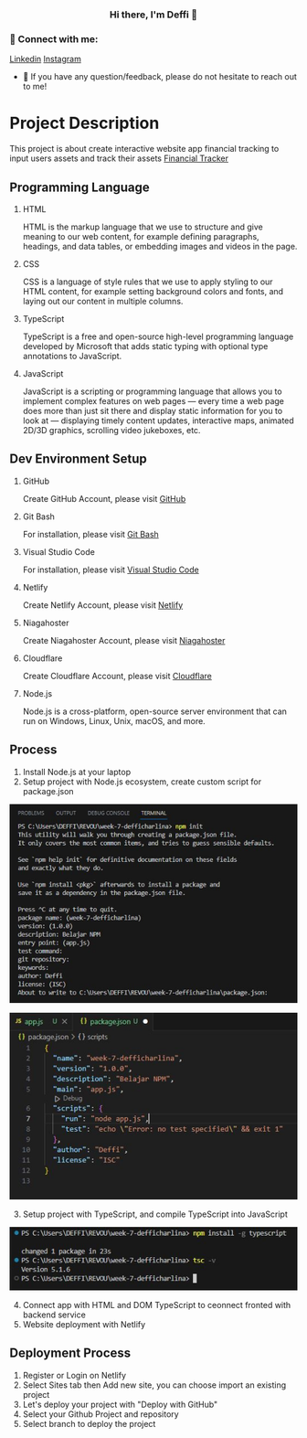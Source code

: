<h3 align="center">
Hi there, I'm Deffi 👋
</h3>

### 🤝 Connect with me:

[Linkedin](https://www.linkedin.com/in/defficharlinasari/)
[Instagram](https://www.instagram.com/defficharlina/)
- 💬 If you have any question/feedback, please do not hesitate to reach out to me!

# Project Description
This project is about create interactive website app financial tracking to input users assets and track their assets [Financial Tracker](https://deffics.site/)


## Programming Language
1. HTML

    HTML is the markup language that we use to structure and give meaning to our web content, for example defining paragraphs, headings, and data tables, or embedding images and videos in the page.

2. CSS

    CSS is a language of style rules that we use to apply styling to our HTML content, for example setting background colors and fonts, and laying out our content in multiple columns.

3. TypeScript

    TypeScript is a free and open-source high-level programming language developed by Microsoft that adds static typing with optional type annotations to JavaScript.

4. JavaScript

    JavaScript is a scripting or programming language that allows you to implement complex features on web pages — every time a web page does more than just sit there and display static information for you to look at — displaying timely content updates, interactive maps, animated 2D/3D graphics, scrolling video jukeboxes, etc.


## Dev Environment Setup
1. GitHub

    Create GitHub Account, please visit [GitHub](https://github.com/)

2. Git Bash

    For installation, please visit [Git Bash](https://git-scm.com/downloads)

3. Visual Studio Code

    For installation, please visit [Visual Studio Code](https://code.visualstudio.com/)

4. Netlify

   Create Netlify Account, please visit [Netlify](https://www.netlify.com/)

5. Niagahoster

   Create Niagahoster Account, please visit [Niagahoster](https://www.niagahoster.co.id/)

6. Cloudflare

   Create Cloudflare Account, please visit [Cloudflare](https://www.cloudflare.com/)

7. Node.js

    Node.js is a cross-platform, open-source server environment that can run on Windows, Linux, Unix, macOS, and more.


## Process
1. Install Node.js at your laptop
2. Setup project with Node.js ecosystem, create custom script for package.json

  <p align="center">
    <img src="images/npm init 1.JPG" width="600">
  </p>

  <p align="center">
    <img src="images/create script package json.JPG" width="600">
  </p>

3. Setup project with TypeScript, and compile TypeScript into JavaScript

  <p align="center">
    <img src="images/install dan cek typescript.JPG" width="600">
  </p>

4. Connect app with HTML and DOM TypeScript to ceonnect fronted with backend service
5. Website deployment with Netlify


## Deployment Process
1. Register or Login on Netlify
2. Select Sites tab then Add new site, you can choose import an existing project
3. Let's deploy your project with "Deploy with GitHub"
4. Select your Github Project and repository
5. Select branch to deploy the project
